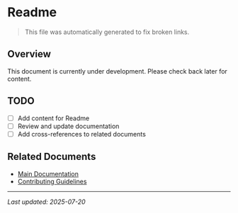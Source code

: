 # Readme

> This file was automatically generated to fix broken links.

## Overview

This document is currently under development. Please check back later for content.

## TODO

- [ ] Add content for Readme
- [ ] Review and update documentation
- [ ] Add cross-references to related documents

## Related Documents

- [Main Documentation](./index.md)
- [Contributing Guidelines](./CONTRIBUTING.md)

______________________________________________________________________

*Last updated: 2025-07-20*
